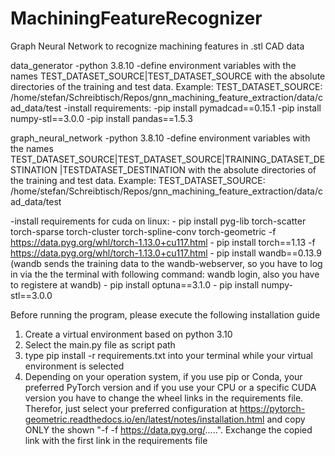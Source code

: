 # MachiningFeatureRecognizer
Graph Neural Network to recognize machining features in .stl CAD data


data_generator
-python 3.8.10
-define environment variables with the names TEST_DATASET_SOURCE|TEST_DATASET_SOURCE with the absolute directories of
the training and test data. 
Example: TEST_DATASET_SOURCE: /home/stefan/Schreibtisch/Repos/gnn_machining_feature_extraction/data/cad_data/test
-install requirements:
    -pip install pymadcad==0.15.1
    -pip install numpy-stl==3.0.0
    -pip install pandas==1.5.3

graph_neural_network
-python 3.8.10
-define environment variables with the names TEST_DATASET_SOURCE|TEST_DATASET_SOURCE|TRAINING_DATASET_DESTINATION
|TESTDATASET_DESTINATION with the absolute directories of the training and test data. 
Example: TEST_DATASET_SOURCE: /home/stefan/Schreibtisch/Repos/gnn_machining_feature_extraction/data/cad_data/test

-install requirements for cuda on linux:
    - pip install pyg-lib torch-scatter torch-sparse torch-cluster torch-spline-conv torch-geometric -f https://data.pyg.org/whl/torch-1.13.0+cu117.html
    - pip install torch==1.13 -f https://data.pyg.org/whl/torch-1.13.0+cu117.html
    - pip install wandb==0.13.9 (wandb sends the training data to the wandb-webserver, so you have to log in via the 
the terminal with following command: wandb login, also you have to registere at wandb)
    - pip install optuna==3.1.0
    - pip install numpy-stl==3.0.0

Before running the program, please execute the following installation guide
1. Create a virtual environment based on python 3.10
2. Select the main.py file as script path
3. type pip install -r requirements.txt into your terminal while your virtual environment is selected
4. Depending on your operation system, if you use pip or Conda, your preferred PyTorch version and if you use 
your CPU or a specific CUDA version you have to change the wheel links in the requirements file.
Therefor, just select your 	preferred configuration at https://pytorch-geometric.readthedocs.io/en/latest/notes/installation.html
and copy ONLY the shown "-f -f https://data.pyg.org/.....". Exchange the copied link with the first
link in the requirements file

